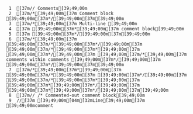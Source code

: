      1	[37m// Comments[39;49;00m
     2	[37m/*[39;49;00m[37m Comment block [39;49;00m[37m*/[39;49;00m[37m[39;49;00m
     3	[37m/*[39;49;00m[37m Multi-line [39;49;00m
     4	[37m [39;49;00m[37m*[39;49;00m[37m comment block[39;49;00m
     5	[37m [39;49;00m[37m*/[39;49;00m[37m[39;49;00m
     6	[37m/*[39;49;00m[37m  [39;49;00m[37m/*[39;49;00m[37m*/[39;49;00m[37m [39;49;00m[37m/*[39;49;00m[37m*[39;49;00m[37m [39;49;00m[37m*/[39;49;00m[37m [39;49;00m[37m/*[39;49;00m[37m comments within comments [39;49;00m[37m*/[39;49;00m[37m [39;49;00m[37m*/[39;49;00m[37m[39;49;00m
     7	[37m/*[39;49;00m[37m*[39;49;00m[37m   [39;49;00m[37m/*[39;49;00m[37m [39;49;00m[37m*/[39;49;00m[37m [39;49;00m[37m/*[39;49;00m[37m*[39;49;00m[37m [39;49;00m[37m*[39;49;00m[37m*/[39;49;00m[37m [39;49;00m[37m*[39;49;00m[37m*/[39;49;00m[37m[39;49;00m
     8	[37m// /* Commented-out comment block[39;49;00m
     9	//[37m [39;49;00m[04m[32mLine[39;49;00m[37m [39;49;00mcomment
